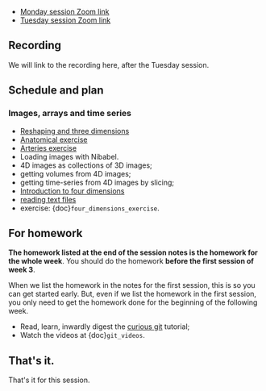 * [Monday session Zoom link](https://bham-ac-uk.zoom.us/j/87903087978?pwd=OEtJbXBCekRiRjV2UkJnRmtxbUxXUT09)
* [Tuesday session Zoom link](https://bham-ac-uk.zoom.us/j/86508385148?pwd=WjNSdTdQUWkyWjRwVjBTeTVjSGczQT09)

## Recording

We will link to the recording here, after the Tuesday session.

## Schedule and plan

### Images, arrays and time series

* [Reshaping and three dimensions](https://textbook.nipraxis.org/reshape_and_3d.html)
* [Anatomical
exercise](https://hub.nipraxis.org/hub/user-redirect/git-pull?repo=https%3A//github.com/nipraxis/anatomical&subPath=anatomical.ipynb)
* [Arteries exercise](https://hub.nipraxis.org/hub/user-redirect/git-pull?repo=https%3A//github.com/nipraxis/arteries&subPath=arteries.ipynb)
* Loading images with Nibabel.
* 4D images as collections of 3D images;
* getting volumes from 4D images;
* getting time-series from 4D images by slicing;
* [Introduction to four dimensions](https://textbook.nipraxis.org/intro_to_4d)
* [reading text files](https://textbook.nipraxis.org/reading_text)
* exercise: {doc}`four_dimensions_exercise`.

## For homework

**The homework listed at the end of the session notes is the homework for the whole week**.  You should do the homework **before the first session of week 3**.

When we list the homework in the notes for the first session, this is so you
can get started early.  But, even if we list the homework in the first
session, you only need to get the homework done for the beginning of the
following week.

- Read, learn, inwardly digest the [curious
  git](https://matthew-brett.github.io/curious-git/) tutorial;
- Watch the videos at {doc}`git_videos`.

## That's it.

That's it for this session.
